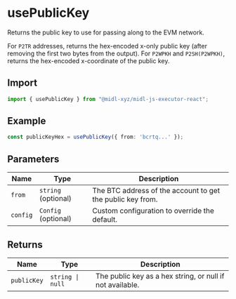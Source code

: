 # usePublicKey

Returns the public key to use for passing along to the EVM network.

For `P2TR` addresses, returns the hex-encoded x-only public key (after removing the first two bytes from the output). For `P2WPKH` and `P2SH(P2WPKH)`, returns the hex-encoded x-coordinate of the public key.

## Import

```ts
import { usePublicKey } from "@midl-xyz/midl-js-executor-react";
```

## Example

```ts
const publicKeyHex = usePublicKey({ from: 'bcrtq...' });
```

## Parameters

| Name     | Type                | Description                                                |
| -------- | ------------------- | ---------------------------------------------------------- |
| `from`   | `string` (optional) | The BTC address of the account to get the public key from. |
| `config` | `Config` (optional) | Custom configuration to override the default.              |

## Returns

| Name        | Type             | Description                                               |
| ----------- | ---------------- | --------------------------------------------------------- |
| `publicKey` | `string \| null` | The public key as a hex string, or null if not available. |
